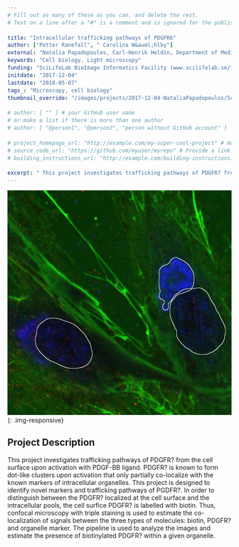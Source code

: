 ```yaml
---
# Fill out as many of these as you can, and delete the rest.
# Text on a line after a "#" is a comment and is ignored for the published page.

title: "Intracellular trafficking pathways of PDGFRb"
author: ["Petter Ranefall", " Carolina W&auml;hlby"]
external: "Natalia Papadopoulos, Carl-Henrik Heldin, Department of Medical Biochemistry and Microbiology, Uppsala Universiyty"
keywords: "Cell biology, Light microscopy"
funding: "SciLifeLab BioImage Informatics Facility (www.scilifelab.se/facilities/bioimage-informatics)"
initdate: "2017-12-04"
lastdate: "2018-05-07"
tags_: "Microscopy, cell biology"
thumbnail_override: "/images/projects/2017-12-04-NataliaPapadopoulos/5c3da3120ecac.png"

# author: [ "" ] # your GitHub user name
# or make a list if there is more than one author
# author: [ "@person1", "@person2", "person without GitHub account" ]

# project_homepage_url: "http://example.com/my-super-cool-project" # Homepage for this project
# source_code_url: "https://github.com/myuser/myrepo" # Provide a link to your code
# building_instructions_url: "http://example.com/building-instructions.pdf" # how to build the model out of LEGO (*not* how to build the source code)

excerpt: " This project investigates trafficking pathways of PDGFR? from the cell surface upon activation with PDGF-BB ligand. PDGFR? is known to form dot-like clusters upon activation that only partially co-lo..."
---
```


![Intracellular trafficking pathways of PDGFRb](/images/projects/2017-12-04-NataliaPapadopoulos/5c3da3120ecac.png){: .img-responsive}
## Project Description
 This project investigates trafficking pathways of PDGFR? from the cell surface upon activation with PDGF-BB ligand. PDGFR? is known to form dot-like clusters upon activation that only partially co-localize with the known markers of intracellular organelles. This project is designed to identify novel markers and trafficking pathways of PGDFR?. In order to distinguish between the PDGFR? localized at the cell surface and the intracellular pools, the cell surfice PDGFR? is labelled with biotin. Thus, confocal microscopy with triple staining is used to estimate the co-localization of signals between the three types of molecules: biotin, PDGFR? and organelle marker. The pipeline is used to analyze the images and estimate the presence of biotinylated PDGFR? within a given organelle. 
